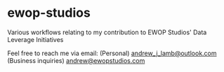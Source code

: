 # ewop-studios
Various workflows relating to my contribution to EWOP Studios' Data Leverage Initiatives

Feel free to reach me via email: 
(Personal)
andrew_j_lamb@outlook.com
(Business inquiries)
andrew@ewopstudios.com
